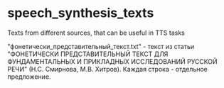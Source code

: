 # speech_synthesis_texts
Texts from different sources, that can be useful in TTS tasks   

"фонетически_представительный_текст.txt" - текст из статьи "ФОНЕТИЧЕСКИ ПРЕДСТАВИТЕЛЬНЫЙ ТЕКСТ
ДЛЯ ФУНДАМЕНТАЛЬНЫХ И ПРИКЛАДНЫХ ИССЛЕДОВАНИЙ РУССКОЙ РЕЧИ" (Н.С. Смирнова, М.В. Хитров).
Каждая строка - отдельное предложение.

